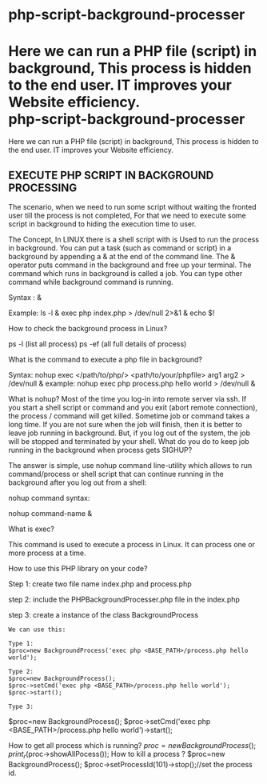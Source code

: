 php-script-background-processer
===============================

Here we can run a PHP file (script) in background, This process is hidden to the end user. IT improves your Website efficiency.  
php-script-background-processer
===============================

Here we can run a PHP file (script) in background, This process is hidden to the end user. IT improves your Website efficiency.  

EXECUTE PHP SCRIPT IN BACKGROUND PROCESSING
---------------------------------------------------------------------------------

The scenario, when we need to run some script without waiting  the fronted user till the process is not completed, For that we need to execute some script in background to hiding the execution time to user.

The Concept, In LINUX there is a shell script with is Used to run the process in background. You can put a task (such as command or script) in a background by appending a & at the end of the command line. The & operator puts command in the background and free up your terminal. The command which runs in background is called a job. You can type other command while background command is running.

Syntax :
 <command> &
	
Example: 
 ls -l &
   exec php index.php  > /dev/null 2>&1 & echo $!
	
How to check the background process in Linux?

  ps -l (list all process)
 ps -ef (all full details of process)

What is the command to execute a php file in background?

 Syntax:
	nohup exec </path/to/php/> <path/to/your/phpfile> arg1 arg2 > /dev/null &
 example: 
	nohup exec php process.php hello world > /dev/null &	

What is nohup?
Most of the time you log-in into remote server via ssh. If you start a shell script or command and you exit (abort remote connection), the process / command will get killed. Sometime job or command takes a long time. If you are not sure when the job will finish, then it is better to leave job running in background. But, if you log out of the system, the job will be stopped and terminated by your shell. What do you do to keep job running in the background when process gets SIGHUP?

The answer is simple, use nohup command line-utility which allows to run command/process or shell script that can continue running in the background after you log out from a shell:

 nohup command syntax:

 nohup command-name &

What is exec?

This command is used to execute a process in Linux. It can process one or more process at a time.

How to use this PHP library on your code?

Step 1: create two file name index.php and process.php

step 2: include the PHPBackgroundProcesser.php file in the index.php

step 3: create a instance of the class BackgroundProcess
	
	We can use this:
	
	Type 1:
	$proc=new BackgroundProcess('exec php <BASE_PATH>/process.php hello world');

	Type 2:
	$proc=new BackgroundProcess();
	$proc->setCmd('exec php <BASE_PATH>/process.php hello world');
	$proc->start();

	Type 3: 
  $proc=new BackgroundProcess();
  $proc->setCmd('exec php <BASE_PATH>/process.php hello world')->start();

How to get all process which is running?
	$proc=new BackgroundProcess();
	print_r($proc->showAllPocess());
How to kill a process ?
  $proc=new BackgroundProcess();
  $proc->setProcessId(101)->stop();//set the process id.
